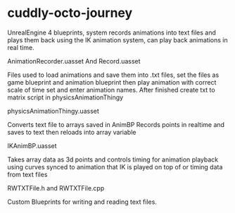 # cuddly-octo-journey
UnrealEngine 4 blueprints, system records animations into text files and plays them back using the IK animation system, can play back animations in real time.  


AnimationRecorder.uasset And Record.uasset 

Files used to load animations and save them into .txt files, set the files as game blueprint and animation blueprint then play animation with correct scale of time set and enter animation names. After finished create txt to matrix script in physicsAnimationThingy


physicsAnimationThingy.uasset 

Converts text file to arrays saved in AnimBP
Records points in realtime and saves to text then reloads into array variable


IKAnimBP.uasset 

Takes array data as 3d points and controls timing for animation playback using curves synced to animation that IK is played on top of or timing data from text files 


RWTXTFile.h and RWTXTFile.cpp 

Custom Blueprints for writing and reading text files. 
